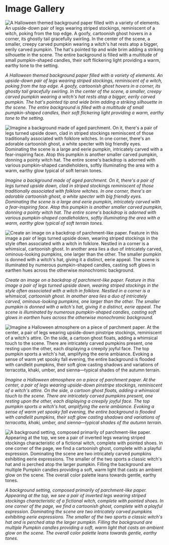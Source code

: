 # Image Gallery

![A Halloween themed background paper filled with a variety of elements. An upside-down pair of legs wearing striped stockings, reminiscent of a witch, poking from the top edge. A goofy, cartoonish ghost hovers in a corner, its ghostly tail gracefully swirling. In the center of the scene, a smaller, creepy carved pumpkin wearing a witch's hat rests atop a bigger, eerily carved pumpkin. The hat's pointed tip and wide brim adding a striking silhouette in the scene. The entire background is filled with a multitude of small pumpkin-shaped candles, their soft flickering light providing a warm, earthy tone to the setting.](./img/halloween_02_3.png)

*A Halloween themed background paper filled with a variety of elements. An upside-down pair of legs wearing striped stockings, reminiscent of a witch, poking from the top edge. A goofy, cartoonish ghost hovers in a corner, its ghostly tail gracefully swirling. In the center of the scene, a smaller, creepy carved pumpkin wearing a witch's hat rests atop a bigger, eerily carved pumpkin. The hat's pointed tip and wide brim adding a striking silhouette in the scene. The entire background is filled with a multitude of small pumpkin-shaped candles, their soft flickering light providing a warm, earthy tone to the setting.*

![Imagine a background made of aged parchment. On it, there's a pair of legs turned upside down, clad in striped stockings reminiscent of those traditionally associated with folklore witches. In one corner, there's an adorable cartoonish ghost, a white specter with big friendly eyes. Dominating the scene is a large and eerie pumpkin, intricately carved with a fear-inspiring face. Atop this pumpkin is another smaller carved pumpkin, donning a pointy witch hat. The entire scene's backdrop is adorned with various pumpkin-shaped candleholders, softly illuminating the area with a warm, earthy glow typical of soft terrain tones.](./img/halloween_02_4.png)

*Imagine a background made of aged parchment. On it, there's a pair of legs turned upside down, clad in striped stockings reminiscent of those traditionally associated with folklore witches. In one corner, there's an adorable cartoonish ghost, a white specter with big friendly eyes. Dominating the scene is a large and eerie pumpkin, intricately carved with a fear-inspiring face. Atop this pumpkin is another smaller carved pumpkin, donning a pointy witch hat. The entire scene's backdrop is adorned with various pumpkin-shaped candleholders, softly illuminating the area with a warm, earthy glow typical of soft terrain tones.*

![Create an image on a backdrop of parchment-like paper. Feature in this image a pair of legs turned upside down, wearing striped stockings in the style often associated with a witch in folklore. Nestled in a corner is a whimsical, cartoonish ghost. In another area lies a duo of intricately carved, ominous-looking pumpkins, one larger than the other. The smaller pumpkin is donned with a witch's hat, giving it a distinct, eerie appeal. The scene is illuminated by numerous pumpkin-shaped candles, casting soft glows in earthen hues across the otherwise monochromic background.](./img/halloween_02_0.png)

*Create an image on a backdrop of parchment-like paper. Feature in this image a pair of legs turned upside down, wearing striped stockings in the style often associated with a witch in folklore. Nestled in a corner is a whimsical, cartoonish ghost. In another area lies a duo of intricately carved, ominous-looking pumpkins, one larger than the other. The smaller pumpkin is donned with a witch's hat, giving it a distinct, eerie appeal. The scene is illuminated by numerous pumpkin-shaped candles, casting soft glows in earthen hues across the otherwise monochromic background.*

![Imagine a Halloween atmosphere on a piece of parchment paper. At the center, a pair of legs wearing upside-down pinstripe stockings, reminiscent of a witch's attire. On the side, a cartoon ghost floats, adding a whimsical touch to the scene. There are intricately carved pumpkins present, one resting upon the other, each displaying a creepily joyful face. The top pumpkin sports a witch's hat, amplifying the eerie ambiance. Evoking a sense of warm yet spooky fall evening, the entire background is flooded with candlelit pumpkins, their soft glow casting shadows and variations of terracotta, khaki, umber, and sienna—typical shades of the autumn terrain.](./img/halloween_02_1.png)

*Imagine a Halloween atmosphere on a piece of parchment paper. At the center, a pair of legs wearing upside-down pinstripe stockings, reminiscent of a witch's attire. On the side, a cartoon ghost floats, adding a whimsical touch to the scene. There are intricately carved pumpkins present, one resting upon the other, each displaying a creepily joyful face. The top pumpkin sports a witch's hat, amplifying the eerie ambiance. Evoking a sense of warm yet spooky fall evening, the entire background is flooded with candlelit pumpkins, their soft glow casting shadows and variations of terracotta, khaki, umber, and sienna—typical shades of the autumn terrain.*

![A background setting, composed primarily of parchment-like paper. Appearing at the top, we see a pair of inverted legs wearing striped stockings characteristic of a fictional witch, complete with pointed shoes. In one corner of the page, we find a cartoonish ghost, complete with a playful expression. Dominating the scene are two intricately carved pumpkins exhibiting eerie expressions. The smaller of the two sports a classic witch's hat and is perched atop the larger pumpkin. Filling the background are multiple Pumpkin candles providing a soft, warm light that casts an ambient glow on the scene. The overall color palette leans towards gentle, earthy tones.](./img/halloween_02_2.png)

*A background setting, composed primarily of parchment-like paper. Appearing at the top, we see a pair of inverted legs wearing striped stockings characteristic of a fictional witch, complete with pointed shoes. In one corner of the page, we find a cartoonish ghost, complete with a playful expression. Dominating the scene are two intricately carved pumpkins exhibiting eerie expressions. The smaller of the two sports a classic witch's hat and is perched atop the larger pumpkin. Filling the background are multiple Pumpkin candles providing a soft, warm light that casts an ambient glow on the scene. The overall color palette leans towards gentle, earthy tones.*

